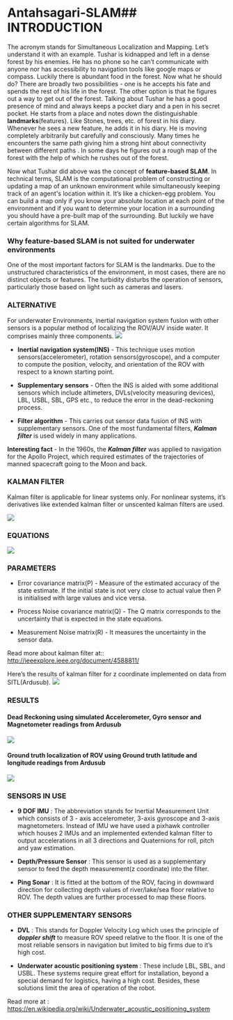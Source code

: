 # Antahsagari-SLAM## INTRODUCTION

The acronym stands for Simultaneous Localization and Mapping. Let’s understand it with an example. Tushar is kidnapped and left in a dense forest by his enemies. He has no phone so he can’t communicate with anyone nor has accessibility to navigation tools like google maps or compass. Luckily there is abundant food in the forest. Now what he should do? 
There are broadly two possibilities - one is he accepts his fate and spends the rest of his life in the forest. The other option is that he figures out a way to get out of the forest. Talking about Tushar he has a good presence of mind and always keeps a pocket diary and a pen in his secret pocket. He starts from a place and notes down the distinguishable **landmarks**(features). Like Stones, trees, etc. of forest in his diary. Whenever he sees a new feature, he adds it in his diary. He is moving completely arbitrarily but carefully and consciously. Many times he encounters the same path giving him a strong hint about  connectivity between different paths . In some days he figures out a rough map of the forest with the help of which he rushes out of the forest.

Now what Tushar did above was the concept of **feature-based SLAM**. In technical terms, SLAM is the computational problem of constructing or updating a map of an unknown environment while simultaneously keeping track of an agent's location within it. It’s like a chicken-egg problem. You can build a map only if you know your absolute location at each point of the environment and if you want to determine your location in a surrounding you should have a pre-built map of the surrounding. But luckily we have certain algorithms for SLAM.


### Why feature-based SLAM is not suited for underwater environments

One of the most important factors for SLAM is the landmarks. Due to the unstructured characteristics of the environment, in most cases, there are no distinct objects or features. The turbidity disturbs the operation of sensors, particularly those based on light such as cameras and lasers.

### ALTERNATIVE

For underwater Environments, inertial navigation system fusion with other sensors is a popular method of localizing the ROV/AUV inside water. It comprises mainly three components.
<img src="image/Flowchart.png" >

- **Inertial navigation system(INS)** - This technique uses motion sensors(accelerometer), rotation sensors(gyroscope), and a computer to compute the position, velocity, and orientation of the ROV with respect to a known starting point.

- **Supplementary sensors** - Often the INS is aided with some additional sensors which include altimeters, DVLs(velocity measuring devices), LBL, USBL, SBL, GPS etc., to reduce the error in the dead-reckoning process.

- **Filter algorithm** - This carries out sensor data fusion of INS with supplementary sensors. One of the most fundamental filters, ***Kalman filter*** is used widely in many applications.

**Interesting fact** -  In the 1960s, the ***Kalman filter*** was applied to navigation for the Apollo Project, which required estimates of the trajectories of manned spacecraft going to the Moon and back.

### KALMAN FILTER 
Kalman filter is applicable for linear systems only. For nonlinear systems, it’s derivatives like extended kalman filter or unscented kalman filters are used.

<img src="image/Flowchart2.png" >

### EQUATIONS
<img src="image/Equation.png" >

### PARAMETERS
- Error covariance matrix(P) -  Measure of the estimated accuracy of the state estimate. If the initial state is not very close to actual value then P is initialised with large values and vice versa.

- Process Noise covariance matrix(Q) - The Q matrix corresponds to the uncertainty that is expected in the state equations. 

- Measurement Noise matrix(R) - It measures the uncertainty in the sensor data.

Read more about kalman filter at::
http://ieeexplore.ieee.org/document/4588811/

Here’s the results of kalman filter for z coordinate implemented on data from SITL(Ardusub).
<img src="image/Flowchart3.png" >

### RESULTS
#### Dead Reckoning using simulated Accelerometer, Gyro sensor and Magnetometer readings from Ardusub

  <img src="image/Dead Reckoning.gif">
     
#### Ground truth localization of ROV using Ground truth latitude and longitude readings from Ardusub

  <img src="image/Ground truth.gif" >

### SENSORS IN USE

- **9 DOF IMU** : The abbreviation stands for Inertial Measurement Unit which consists of 3 - axis accelerometer, 3-axis gyroscope and 3-axis magnetometers. Instead of IMU we have used a pixhawk controller which houses 2 IMUs and an implemented extended kalman filter to output accelerations in all 3 directions and Quaternions for roll, pitch and yaw estimation.

- **Depth/Pressure Sensor** : This sensor is used as a supplementary sensor to feed the depth measurement(z coordinate) into the filter.

- **Ping Sonar** : It is fitted at the bottom of the ROV, facing in downward direction for collecting depth values of river/lake/sea floor relative to ROV. The depth values are further processed to map these floors.

### OTHER SUPPLEMENTARY SENSORS 
- **DVL** : This stands for Doppler Velocity Log which uses the principle of ***doppler shift*** to measure ROV speed relative to the floor. It is one of the most reliable sensors in navigation but limited to big firms due to it’s high cost.

- **Underwater acoustic positioning system** : These include LBL, SBL, and USBL. These systems require great effort for installation, beyond a special demand for logistics, having a high cost. Besides, these solutions limit the area of operation of the robot.

Read more at : https://en.wikipedia.org/wiki/Underwater_acoustic_positioning_system


